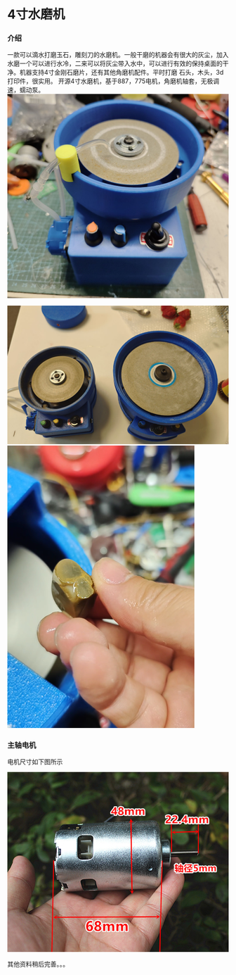 # 4寸水磨机

### 介绍
一款可以滴水打磨玉石，雕刻刀的水磨机。一般干磨的机器会有很大的灰尘，加入水磨一个可以进行水冷，二来可以将灰尘带入水中，可以进行有效的保持桌面的干净。机器支持4寸金刚石磨片，还有其他角磨机配件。平时打磨 石头，木头，3d打印件，很实用。
开源4寸水磨机，基于887，775电机，角磨机轴套，无极调速，蠕动泵。
![](images/1.jpg)

![](images/4.jpg)
![](images/%E6%89%93%E7%A3%A8%E6%95%88%E6%9E%9C.png)


### 主轴电机
电机尺寸如下图所示

![](images/887%E7%94%B5%E6%9C%BA.jpg)

其他资料稍后完善。。。